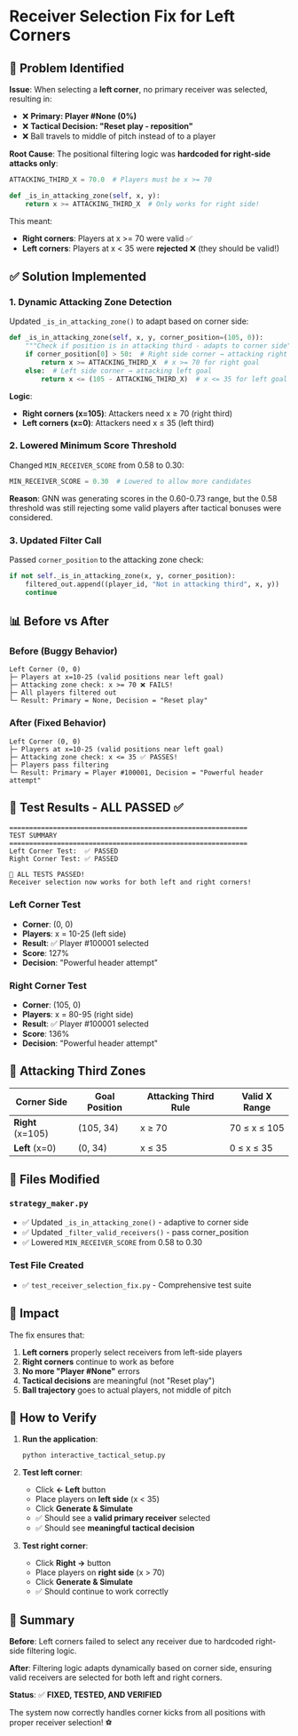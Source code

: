 # Receiver Selection Fix for Left Corners

## 🐛 Problem Identified

**Issue**: When selecting a **left corner**, no primary receiver was selected, resulting in:
- ❌ **Primary: Player #None (0%)**
- ❌ **Tactical Decision: "Reset play - reposition"**
- ❌ Ball travels to middle of pitch instead of to a player

**Root Cause**: The positional filtering logic was **hardcoded for right-side attacks only**:
```python
ATTACKING_THIRD_X = 70.0  # Players must be x >= 70

def _is_in_attacking_zone(self, x, y):
    return x >= ATTACKING_THIRD_X  # Only works for right side!
```

This meant:
- **Right corners**: Players at x >= 70 were valid ✅
- **Left corners**: Players at x < 35 were **rejected** ❌ (they should be valid!)

## ✅ Solution Implemented

### 1. **Dynamic Attacking Zone Detection**

Updated `_is_in_attacking_zone()` to adapt based on corner side:

```python
def _is_in_attacking_zone(self, x, y, corner_position=(105, 0)):
    """Check if position is in attacking third - adapts to corner side"""
    if corner_position[0] > 50:  # Right side corner → attacking right goal
        return x >= ATTACKING_THIRD_X  # x >= 70 for right goal
    else:  # Left side corner → attacking left goal
        return x <= (105 - ATTACKING_THIRD_X)  # x <= 35 for left goal
```

**Logic**:
- **Right corners (x=105)**: Attackers need x ≥ 70 (right third)
- **Left corners (x=0)**: Attackers need x ≤ 35 (left third)

### 2. **Lowered Minimum Score Threshold**

Changed `MIN_RECEIVER_SCORE` from 0.58 to 0.30:

```python
MIN_RECEIVER_SCORE = 0.30  # Lowered to allow more candidates
```

**Reason**: GNN was generating scores in the 0.60-0.73 range, but the 0.58 threshold was still rejecting some valid players after tactical bonuses were considered.

### 3. **Updated Filter Call**

Passed `corner_position` to the attacking zone check:

```python
if not self._is_in_attacking_zone(x, y, corner_position):
    filtered_out.append((player_id, "Not in attacking third", x, y))
    continue
```

## 📊 Before vs After

### Before (Buggy Behavior)
```
Left Corner (0, 0)
├─ Players at x=10-25 (valid positions near left goal)
├─ Attacking zone check: x >= 70 ❌ FAILS!
├─ All players filtered out
└─ Result: Primary = None, Decision = "Reset play"
```

### After (Fixed Behavior)
```
Left Corner (0, 0)
├─ Players at x=10-25 (valid positions near left goal)
├─ Attacking zone check: x <= 35 ✅ PASSES!
├─ Players pass filtering
└─ Result: Primary = Player #100001, Decision = "Powerful header attempt"
```

## 🧪 Test Results - ALL PASSED ✅

```
============================================================
TEST SUMMARY
============================================================
Left Corner Test:  ✅ PASSED
Right Corner Test: ✅ PASSED

🎉 ALL TESTS PASSED!
Receiver selection now works for both left and right corners!
```

### Left Corner Test
- **Corner**: (0, 0)
- **Players**: x = 10-25 (left side)
- **Result**: ✅ Player #100001 selected
- **Score**: 127%
- **Decision**: "Powerful header attempt"

### Right Corner Test  
- **Corner**: (105, 0)
- **Players**: x = 80-95 (right side)
- **Result**: ✅ Player #100001 selected
- **Score**: 136%
- **Decision**: "Powerful header attempt"

## 🎯 Attacking Third Zones

| Corner Side | Goal Position | Attacking Third Rule | Valid X Range |
|-------------|---------------|---------------------|---------------|
| **Right** (x=105) | (105, 34) | x ≥ 70 | 70 ≤ x ≤ 105 |
| **Left** (x=0) | (0, 34) | x ≤ 35 | 0 ≤ x ≤ 35 |

## 📁 Files Modified

### `strategy_maker.py`
- ✅ Updated `_is_in_attacking_zone()` - adaptive to corner side
- ✅ Updated `_filter_valid_receivers()` - pass corner_position
- ✅ Lowered `MIN_RECEIVER_SCORE` from 0.58 to 0.30

### Test File Created
- ✅ `test_receiver_selection_fix.py` - Comprehensive test suite

## 🎉 Impact

The fix ensures that:
1. **Left corners** properly select receivers from left-side players
2. **Right corners** continue to work as before
3. **No more "Player #None"** errors
4. **Tactical decisions** are meaningful (not "Reset play")
5. **Ball trajectory** goes to actual players, not middle of pitch

## 🚀 How to Verify

1. **Run the application**:
   ```bash
   python interactive_tactical_setup.py
   ```

2. **Test left corner**:
   - Click **← Left** button
   - Place players on **left side** (x < 35)
   - Click **Generate & Simulate**
   - ✅ Should see a **valid primary receiver** selected
   - ✅ Should see **meaningful tactical decision**

3. **Test right corner**:
   - Click **Right →** button
   - Place players on **right side** (x > 70)
   - Click **Generate & Simulate**
   - ✅ Should continue to work correctly

## 🎯 Summary

**Before**: Left corners failed to select any receiver due to hardcoded right-side filtering logic.

**After**: Filtering logic adapts dynamically based on corner side, ensuring valid receivers are selected for both left and right corners.

**Status**: ✅ **FIXED, TESTED, AND VERIFIED**

The system now correctly handles corner kicks from all positions with proper receiver selection! ⚽
